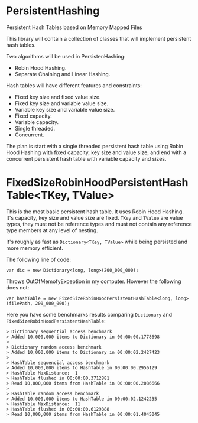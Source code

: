 # PersistentHashing
Persistent Hash Tables based on Memory Mapped Files

This library will contain a collection of classes that will implement
persistent hash tables. 

Two algorithms will be used in PersistenHashing:
  * Robin Hood Hashing.
  * Separate Chaining and Linear Hashing.

Hash tables will have different features and constraints:
  * Fixed key size and fixed value size.
  * Fixed key size and variable value size.
  * Variable key size and variable value size.
  * Fixed capacity.
  * Variable capacity.
  * Single threaded.
  * Concurrent.

The plan is start with a single threaded persistent hash table using Robin Hood Hashing with fixed capacity,
key size and value size, and end with a concurrent persistent hash table with variable capacity and sizes.

# FixedSizeRobinHoodPersistentHashTable<TKey, TValue>

This is the most basic persistent hash table. It uses Robin Hood Hashing. It's capacity, key size and value size are fixed.
`TKey` and `TValue` are value types, they must not be reference types and must not contain any reference type members at any level of nesting.

It's roughly as fast as `Dictionary<TKey, TValue>` while being persisted and more memory efficient.

The following line of code:

```<language>
var dic = new Dictionary<long, long>(200_000_000);
```

Throws OutOfMemofyException in my computer. However the following does not:


```<language>
var hashTable = new FixedSizeRobinHoodPersistentHashTable<long, long>(filePath, 200_000_000);
```



Here you have some benchmarks results comparing `Dictionary` and `FixedSizeRobinHoodPersistentHashTable`:


```<language>
> Dictionary sequential access benchmark
> Added 10,000,000 items to Dictionary in 00:00:00.1778698
> 
> Dictionary random access benchmark
> Added 10,000,000 items to Dictionary in 00:00:02.2427423
> 
> HashTable sequencial access benchmark
> Added 10,000,000 items to HashTable in 00:00:00.2956129
> HashTable MaxDistance:  1
> HashTable flushed in 00:00:00.3712881
> Read 10,000,000 items from HashTable in 00:00:00.2086666
> 
> HashTable random access benchmark
> Added 10,000,000 items to HashTable in 00:00:02.1242235
> HashTable MaxDistance:  11
> HashTable flushed in 00:00:00.6129888
> Read 10,000,000 items from HashTable in 00:00:01.4045045
```



